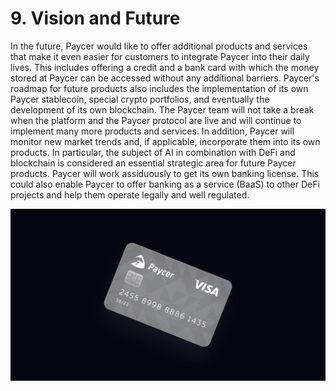 # 9. Vision and Future

In the future, Paycer would like to offer additional products and services that make it even easier for customers to integrate Paycer into their daily lives. This includes offering a credit and a bank card with which the money stored at Paycer can be accessed without any additional barriers. Paycer's roadmap for future products also includes the implementation of its own Paycer stablecoin, special crypto portfolios, and eventually the development of its own blockchain. The Paycer team will not take a break when the platform and the Paycer protocol are live and will continue to implement many more products and services. In addition, Paycer will monitor new market trends and, if applicable, incorporate them into its own products. In particular, the subject of AI in combination with DeFi and blockchain is considered an essential strategic area for future Paycer products. Paycer will work assiduously to get its own banking license. This could also enable Paycer to offer banking as a service \(BaaS\) to other DeFi projects and help them operate legally and well regulated.

![Figure 10 Paycer VISA card that might be available in the future](../.gitbook/assets/image%20%2810%29.png)

